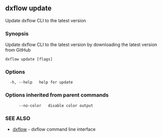 ## dxflow update

Update dxflow CLI to the latest version

### Synopsis

Update dxflow CLI to the latest version by downloading the latest version from GitHub

```
dxflow update [flags]
```

### Options

```
  -h, --help   help for update
```

### Options inherited from parent commands

```
      --no-color   disable color output
```

### SEE ALSO

* [dxflow](dxflow.md)	 - dxflow command line interface

